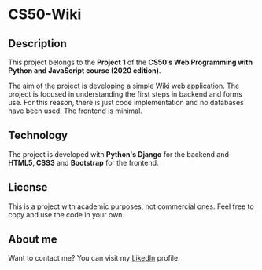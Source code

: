 # CS50-Wiki
## Description 
This project belongs to the **Project 1** of the **CS50’s Web Programming with Python and JavaScript course (2020 edition)**.

The aim of the project is developing a simple Wiki web application. The project is focused in understanding the first steps in backend and forms use. For this reason, there is just code implementation and no databases have been used. The frontend is minimal.

## Technology
The project is developed with **Python's Django** for the backend and **HTML5, CSS3** and **Bootstrap** for the frontend.

## License
This is a project with academic purposes, not commercial ones. Feel free to copy and use the code in your own.

## About me
Want to contact me? You can visit my [LikedIn](https://www.linkedin.com/in/jesusalgon/) profile.

